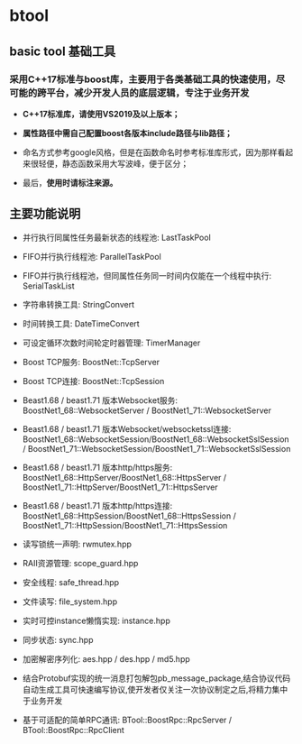 btool
=====

basic tool 基础工具
-------------------

### 采用C++17标准与boost库，主要用于各类基础工具的快速使用，尽可能的跨平台，减少开发人员的底层逻辑，专注于业务开发

-   **C++17标准库，请使用VS2019及以上版本；**

-   **属性路径中需自己配置boost各版本include路径与lib路径；**

-   命名方式参考google风格，但是在函数命名时参考标准库形式，因为那样看起来很轻便，静态函数采用大写波峰，便于区分；

-   最后，**使用时请标注来源。**

主要功能说明
--------

-   并行执行同属性任务最新状态的线程池: LastTaskPool

-   FIFO并行执行线程池: ParallelTaskPool

-   FIFO并行执行线程池，但同属性任务同一时间内仅能在一个线程中执行: SerialTaskList

-   字符串转换工具: StringConvert

-   时间转换工具: DateTimeConvert

-   可设定循环次数时间轮定时器管理: TimerManager

-   Boost TCP服务: BoostNet::TcpServer

-   Boost TCP连接: BoostNet::TcpSession

-   Beast1.68 / beast1.71 版本Websocket服务: BoostNet1_68::WebsocketServer / BoostNet1_71::WebsocketServer

-   Beast1.68 / beast1.71 版本Websocket/websocketssl连接: BoostNet1_68::WebsocketSession/BoostNet1_68::WebsocketSslSession  /  BoostNet1_71::WebsocketSession/BoostNet1_71::WebsocketSslSession

-   Beast1.68 / beast1.71 版本http/https服务: BoostNet1_68::HttpServer/BoostNet1_68::HttpsServer  /  BoostNet1_71::HttpServer/BoostNet1_71::HttpsServer

-   Beast1.68 / beast1.71 版本http/https连接: BoostNet1_68::HttpSession/BoostNet1_68::HttpsSession  /  BoostNet1_71::HttpSession/BoostNet1_71::HttpsSession

-   读写锁统一声明: rwmutex.hpp

-   RAII资源管理: scope_guard.hpp

-   安全线程: safe_thread.hpp

-   文件读写: file_system.hpp

-   实时可控instance懒惰实现: instance.hpp

-   同步状态: sync.hpp

-   加密解密序列化: aes.hpp / des.hpp / md5.hpp

-   结合Protobuf实现的统一消息打包解包pb_message_package,结合协议代码自动生成工具可快速编写协议,使开发者仅关注一次协议制定之后,将精力集中于业务开发

-   基于可适配的简单RPC通讯: BTool::BoostRpc::RpcServer / BTool::BoostRpc::RpcClient
